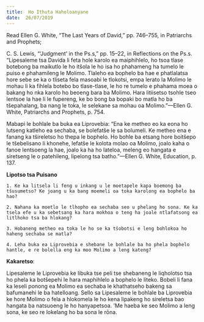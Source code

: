 ```yaml
---
title:  Ho Ithuta Haholoanyane
date:  26/07/2019
---
```


Read Ellen G. White, “The Last Years of David,” pp. 746–755, in Patriarchs and Prophets;

C. S. Lewis, “‘Judgment’ in the Ps.s,” pp. 15–22, in Reflections on the Ps.s. “Lipesaleme tsa Davida li feta hole karolo ea maiphihlelo, ho tsoa tlase botebong ba maikutlo le ho itšola le ho isa ho phahameng ha tumelo le puiso e phahamileng le Molimo. Tlaleho ea bophelo ba hae e phatlalatsa hore sebe se ka o tliseta fela masoabi le tlokotsi, empa lerato la Molimo le mohau li ka fihlela botebo bo tlase-tlase, le ho re tumelo e phahama moea o bakang ho nka karolo ho beoeng bara ba Molimo. Hara litiisetso tsohle tseo lentsoe la hae li le fupereng, ke bo bong ba bopaki bo matla ho ba tšepahalang, ba nang le toka, le selekane sa mohau oa Molimo.”—Ellen G. White, Patriarchs and Prophets, p. 754.

Mabapi le bohlale ba buka ea Liprovebia: “Ena ke metheo eo ka eona ho lutseng katleho ea sechaba, se bolefatše le sa bolumeli. Ke metheo ena e fanang ka tšireletso ho thepa le bophelo. Ho bohle ba etsang hore boitšepo le tšebelisano li khonehe, lefatše le kolota molao oa Molimo, joalo kaha o fanoe lentsoeng la hae, joalo ka ha ho lateloa, meleng eo hangata e siretseng le o patehileng, lipelong tsa batho.”—Ellen G. White, Education, p. 137.

**Lipotso tsa Puisano**

`1.	Ke ka litsela li feng u inkang u le moetapele kapa boemong ba tšusumetso? Ke joang u ka bang moemeli oa toka karolong ea bophelo ba hao?`

`2.	Nahana ka moetlo le tlhopho ea sechaba seo u phelang ho sona. Ke ka tsela efe u ka sebetsang ka hara mokhoa o teng ha joale ntlafatsong ea litlhoko tsa ba hlokang?`

`3.	Hobaneng metheo ea toka le ho se ka tšobotsi e leng bohlokoa ho haheng sechaba se matla?`

`4.	Leha buka ea Liprovebia e shebane le bohlale ba ho phela bophelo hantle, e re bolella eng ka moo Molimo a leng kateng?`

**Kakaretso**:

Lipesaleme le Liprovebia ke libuka tse peli tse shebaneng le liqholotso tsa ho phela ka botšepehi le hara maphihlelo a bophelo le liteko. Bobeli li fana ka leseli ponong ea Molimo ea sechaba le khathatseho bakeng sa bafumanehi le ba hatelloang. Sello sa Lipesaleme le bohlale ba Liprovebia ke hore Molimo o fela a hlokomela le ho kena lipakeng ho sireletsa bao hangata ba natsuoeng le ho hanyapetsoa. ’Me haeba ke seo Molimo a leng sona, ke seo re lokelang ho ba sona le rōna.